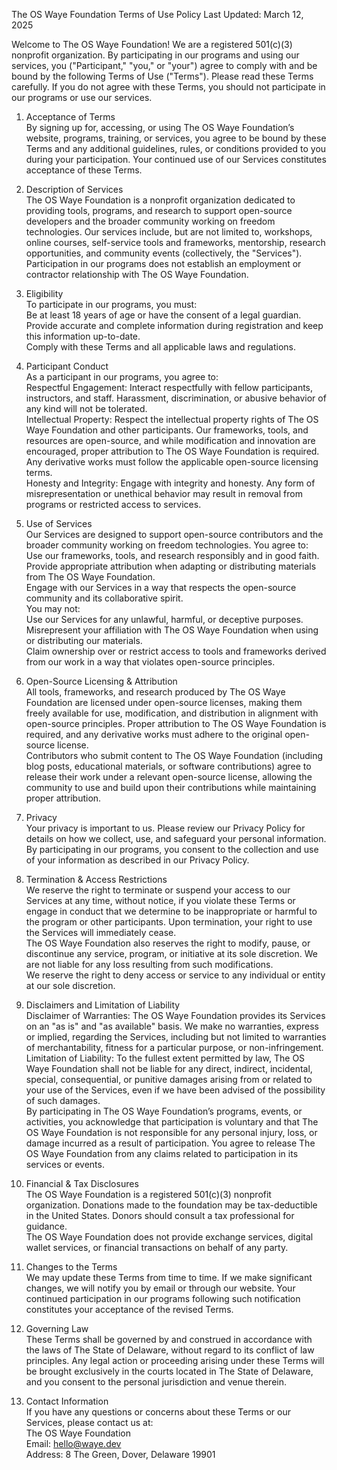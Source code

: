 The OS Waye Foundation Terms of Use Policy
Last Updated: March 12, 2025

Welcome to The OS Waye Foundation! We are a registered 501(c)(3) nonprofit organization. By participating in our programs and using our services, you ("Participant," "you," or "your") agree to comply with and be bound by the following Terms of Use ("Terms"). Please read these Terms carefully. If you do not agree with these Terms, you should not participate in our programs or use our services.  

1. Acceptance of Terms  
By signing up for, accessing, or using The OS Waye Foundation’s website, programs, training, or services, you agree to be bound by these Terms and any additional guidelines, rules, or conditions provided to you during your participation. Your continued use of our Services constitutes acceptance of these Terms.

2. Description of Services  
The OS Waye Foundation is a nonprofit organization dedicated to providing tools, programs, and research to support open-source developers and the broader community working on freedom technologies. Our services include, but are not limited to, workshops, online courses, self-service tools and frameworks, mentorship, research opportunities, and community events (collectively, the "Services"). Participation in our programs does not establish an employment or contractor relationship with The OS Waye Foundation.

3. Eligibility  
To participate in our programs, you must:  
Be at least 18 years of age or have the consent of a legal guardian.  
Provide accurate and complete information during registration and keep this information up-to-date.  
Comply with these Terms and all applicable laws and regulations.  

4. Participant Conduct  
As a participant in our programs, you agree to:  
Respectful Engagement: Interact respectfully with fellow participants, instructors, and staff. Harassment, discrimination, or abusive behavior of any kind will not be tolerated.  
Intellectual Property: Respect the intellectual property rights of The OS Waye Foundation and other participants. Our frameworks, tools, and resources are open-source, and while modification and innovation are encouraged, proper attribution to The OS Waye Foundation is required. Any derivative works must follow the applicable open-source licensing terms.  
Honesty and Integrity: Engage with integrity and honesty. Any form of misrepresentation or unethical behavior may result in removal from programs or restricted access to services.  

5. Use of Services  
Our Services are designed to support open-source contributors and the broader community working on freedom technologies. You agree to:  
Use our frameworks, tools, and research responsibly and in good faith.  
Provide appropriate attribution when adapting or distributing materials from The OS Waye Foundation.  
Engage with our Services in a way that respects the open-source community and its collaborative spirit.  
You may not:  
Use our Services for any unlawful, harmful, or deceptive purposes.  
Misrepresent your affiliation with The OS Waye Foundation when using or distributing our materials.  
Claim ownership over or restrict access to tools and frameworks derived from our work in a way that violates open-source principles.  

6. Open-Source Licensing & Attribution  
All tools, frameworks, and research produced by The OS Waye Foundation are licensed under open-source licenses, making them freely available for use, modification, and distribution in alignment with open-source principles. Proper attribution to The OS Waye Foundation is required, and any derivative works must adhere to the original open-source license.  
Contributors who submit content to The OS Waye Foundation (including blog posts, educational materials, or software contributions) agree to release their work under a relevant open-source license, allowing the community to use and build upon their contributions while maintaining proper attribution.

7. Privacy  
Your privacy is important to us. Please review our Privacy Policy for details on how we collect, use, and safeguard your personal information. By participating in our programs, you consent to the collection and use of your information as described in our Privacy Policy.

8. Termination & Access Restrictions  
We reserve the right to terminate or suspend your access to our Services at any time, without notice, if you violate these Terms or engage in conduct that we determine to be inappropriate or harmful to the program or other participants. Upon termination, your right to use the Services will immediately cease.  
The OS Waye Foundation also reserves the right to modify, pause, or discontinue any service, program, or initiative at its sole discretion. We are not liable for any loss resulting from such modifications.   
We reserve the right to deny access or service to any individual or entity at our sole discretion.  

9. Disclaimers and Limitation of Liability  
Disclaimer of Warranties: The OS Waye Foundation provides its Services on an "as is" and "as available" basis. We make no warranties, express or implied, regarding the Services, including but not limited to warranties of merchantability, fitness for a particular purpose, or non-infringement.  
Limitation of Liability: To the fullest extent permitted by law, The OS Waye Foundation shall not be liable for any direct, indirect, incidental, special, consequential, or punitive damages arising from or related to your use of the Services, even if we have been advised of the possibility of such damages.  
By participating in The OS Waye Foundation’s programs, events, or activities, you acknowledge that participation is voluntary and that The OS Waye Foundation is not responsible for any personal injury, loss, or damage incurred as a result of participation. You agree to release The OS Waye Foundation from any claims related to participation in its services or events.  

10. Financial & Tax Disclosures  
The OS Waye Foundation is a registered 501(c)(3) nonprofit organization. Donations made to the foundation may be tax-deductible in the United States. Donors should consult a tax professional for guidance.  
The OS Waye Foundation does not provide exchange services, digital wallet services, or financial transactions on behalf of any party.  

11. Changes to the Terms  
We may update these Terms from time to time. If we make significant changes, we will notify you by email or through our website. Your continued participation in our programs following such notification constitutes your acceptance of the revised Terms.  

12. Governing Law  
These Terms shall be governed by and construed in accordance with the laws of The State of Delaware, without regard to its conflict of law principles. Any legal action or proceeding arising under these Terms will be brought exclusively in the courts located in The State of Delaware, and you consent to the personal jurisdiction and venue therein.  

13. Contact Information  
If you have any questions or concerns about these Terms or our Services, please contact us at:  
The OS Waye Foundation  
Email: hello@waye.dev  
Address: 8 The Green, Dover, Delaware 19901  